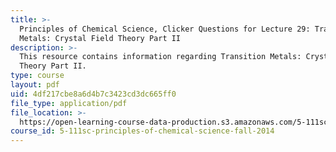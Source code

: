 ```yaml
---
title: >-
  Principles of Chemical Science, Clicker Questions for Lecture 29: Transition
  Metals: Crystal Field Theory Part II
description: >-
  This resource contains information regarding Transition Metals: Crystal Field
  Theory Part II.
type: course
layout: pdf
uid: 4df217cbe8a6d4b7c3423cd3dc665ff0
file_type: application/pdf
file_location: >-
  https://open-learning-course-data-production.s3.amazonaws.com/5-111sc-principles-of-chemical-science-fall-2014/4df217cbe8a6d4b7c3423cd3dc665ff0_MIT5_111F14_Lec29Clkr.pdf
course_id: 5-111sc-principles-of-chemical-science-fall-2014
---
```

